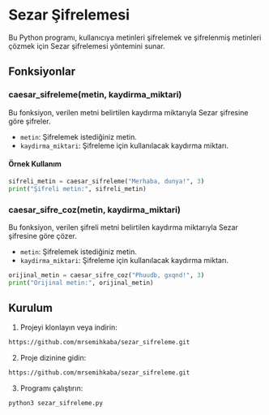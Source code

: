 # Sezar Şifrelemesi

Bu Python programı, kullanıcıya metinleri şifrelemek ve şifrelenmiş metinleri çözmek için Sezar şifrelemesi yöntemini sunar.

## Fonksiyonlar

### caesar_sifreleme(metin, kaydirma_miktari)

Bu fonksiyon, verilen metni belirtilen kaydırma miktarıyla Sezar şifresine göre şifreler.

- `metin`: Şifrelemek istediğiniz metin.
- `kaydirma_miktari`: Şifreleme için kullanılacak kaydırma miktarı.

#### Örnek Kullanım

```python
sifreli_metin = caesar_sifreleme("Merhaba, dunya!", 3)
print("Şifreli metin:", sifreli_metin)
```
### caesar_sifre_coz(metin, kaydirma_miktari)

Bu fonksiyon, verilen şifreli metni belirtilen kaydırma miktarıyla Sezar şifresine göre çözer.

- `metin`: Şifrelemek istediğiniz metin.
- `kaydirma_miktari`: Şifreleme için kullanılacak kaydırma miktarı.

```python
orijinal_metin = caesar_sifre_coz("Phuudb, gxqnd!", 3)
print("Orijinal metin:", orijinal_metin)
```

## Kurulum

1. Projeyi klonlayın veya indirin:

```bash
https://github.com/mrsemihkaba/sezar_sifreleme.git
```
2. Proje dizinine gidin:
```bash
https://github.com/mrsemihkaba/sezar_sifreleme.git
```
3. Programı çalıştırın:
```bash
python3 sezar_sifreleme.py
```

